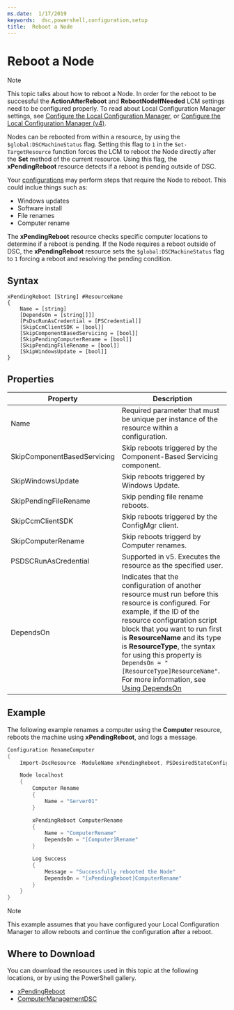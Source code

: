 ```yaml
---
ms.date:  1/17/2019
keywords:  dsc,powershell,configuration,setup
title:  Reboot a Node
---
```

# Reboot a Node

> [!NOTE]
> This topic talks about how to reboot a Node. In order for the reboot to be successful the **ActionAfterReboot** and **RebootNodeIfNeeded** LCM settings need to be configured properly. To read about Local Configuration Manager settings, see [Configure the Local Configuration Manager](../managing-nodes/metaConfig.md), or [Configure the Local Configuration Manager (v4)](../managing-nodes/metaConfig4.md).

Nodes can be rebooted from within a resource, by using the `$global:DSCMachineStatus` flag. Setting this flag to `1` in the `Set-TargetResource` function forces the LCM to reboot the Node directly after the **Set** method of the current resource. Using this flag, the **xPendingReboot** resource detects if a reboot is pending outside of DSC.

Your [configurations](configurations.md) may perform steps that require the Node to reboot. This could inclue things such as:

- Windows updates
- Software install
- File renames
- Computer rename

The **xPendingReboot** resource checks specific computer locations to determine if a reboot is pending. If the Node requires a reboot outside of DSC, the **xPendingReboot** resource sets the `$global:DSCMachineStatus` flag to `1` forcing a reboot and resolving the pending condition.

## Syntax

```
xPendingReboot [String] #ResourceName
{
    Name = [string]
    [DependsOn = [string[]]]
    [PsDscRunAsCredential = [PSCredential]]
    [SkipCcmClientSDK = [bool]]
    [SkipComponentBasedServicing = [bool]]
    [SkipPendingComputerRename = [bool]]
    [SkipPendingFileRename = [bool]]
    [SkipWindowsUpdate = [bool]]
}
```

## Properties

| Property | Description |
| --- | --- |
| Name| Required parameter that must be unique per instance of the resource within a configuration.|
| SkipComponentBasedServicing | Skip reboots triggered by the Component-Based Servicing component. |
| SkipWindowsUpdate | Skip reboots triggered by Windows Update.|
| SkipPendingFileRename | Skip pending file rename reboots. |
| SkipCcmClientSDK | Skip reboots triggered by the ConfigMgr client. |
| SkipComputerRename | Skip reboots triggerd by Computer renames. |
| PSDSCRunAsCredential | Supported in v5. Executes the resource as the specified user. |
| DependsOn | Indicates that the configuration of another resource must run before this resource is configured. For example, if the ID of the resource configuration script block that you want to run first is **ResourceName** and its type is **ResourceType**, the syntax for using this property is `DependsOn = "[ResourceType]ResourceName"`. For more information, see [Using DependsOn](resource-depends-on.md)|

## Example

The following example renames a computer using the **Computer** resource, reboots the machine using **xPendingReboot**, and logs a message.

```powershell
Configuration RenameComputer
{
    Import-DscResource -ModuleName xPendingReboot, PSDesiredStateConfiguration, ComputerManagementDSC

    Node localhost
    {
        Computer Rename
        {
            Name = "Server01"
        }

        xPendingReboot ComputerRename
        {
            Name = "ComputerRename"
            DependsOn = "[Computer]Rename"
        }

        Log Success
        {
            Message = "Successfully rebooted the Node"
            DependsOn = "[xPendingReboot]ComputerRename"
        }
    }
}
```

> [!NOTE]
> This example assumes that you have configured your Local Configuration Manager to allow reboots and continue the configuration after a reboot.

## Where to Download

You can download the resources used in this topic at the following locations, or by using the PowerShell gallery.

- [xPendingReboot](https://github.com/PowerShell/xPendingReboot)
- [ComputerManagementDSC](https://github.com/PowerShell/ComputerManagementDsc)
